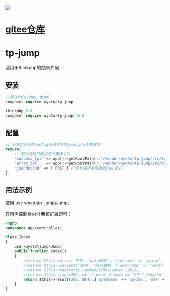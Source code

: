 ![](http://www.wycto.cn/static/img/logo.png)

# [gitee仓库](https://gitee.com/wycto/tp-jump)

# tp-jump

适用于thinkphp的跳转扩展

## 安装

~~~php
//默认thinkphp8 php8
composer require wycto/tp-jump

thinkphp 6.0
composer require wycto/tp-jump:^6.0
~~~

## 配置
~~~php
// 安装之后会在config目录里生成jump.php配置文件
return[
    // 默认跳转页面对应的模板文件
    'success_tpl' => app()->getRootPath().'/vendor/wycto/tp-jump/src/tpl/success.tpl',
    'error_tpl'   => app()->getRootPath().'/vendor/wycto/tp-jump/src/tpl/error.tpl',
    'jsonMethod' => ['POST'] //哪些请求类型返回json格式
];
~~~

## 用法示例

使用 use wycto\tp-jump\Jump; 

在所需控制器内引用该扩展即可：
~~~php
<?php
namespace app\controller;

class Index 
{
    use \wycto\jump\Jump; 
    public function index()
    {
        //return $this->error('失败','data数据',['username' => 'wycto', 'sex' => '男']);
        //return $this->success('成功','data数据',['username' => 'wycto', 'sex' => '男'],'index/index');
        //return $this->redirect('/admin/index/index',302);
        //return $this->json(200,'ok','token',['name'=>'占三'],$header = []);
        return $this->result(200,'成功',['username' => 'wycto', 'sex' => '男']);  
    }
}
~~~
